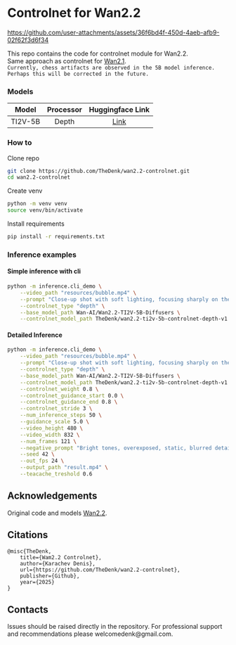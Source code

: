 # Controlnet for Wan2.2

https://github.com/user-attachments/assets/36f6bd4f-450d-4aeb-afb9-02f62f3d6f34

This repo contains the code for controlnet module for Wan2.2.  
Same approach as controlnet for [Wan2.1](https://github.com/TheDenk/wan2.1-dilated-controlnet).  
```Currently, chess artifacts are observed in the 5B model inference. Perhaps this will be corrected in the future.```  
### Models  
| Model | Processor | Huggingface Link |
|-------|:-----------:|:------------------:|
| TI2V-5B  | Depth     | [Link](https://huggingface.co/TheDenk/wan2.2-ti2v-5b-controlnet-depth-v1)             |

### How to
Clone repo 
```bash
git clone https://github.com/TheDenk/wan2.2-controlnet.git
cd wan2.2-controlnet
```
  
Create venv  
```bash
python -m venv venv
source venv/bin/activate
```
  
Install requirements
```bash
pip install -r requirements.txt
```

### Inference examples
#### Simple inference with cli
```bash
python -m inference.cli_demo \
    --video_path "resources/bubble.mp4" \
    --prompt "Close-up shot with soft lighting, focusing sharply on the lower half of a young woman's face. Her lips are slightly parted as she blows an enormous bubblegum bubble. The bubble is semi-transparent, shimmering gently under the light, and surprisingly contains a miniature aquarium inside, where two orange-and-white goldfish slowly swim, their fins delicately fluttering as if in an aquatic universe. The background is a pure light blue color." \
    --controlnet_type "depth" \
    --base_model_path Wan-AI/Wan2.2-TI2V-5B-Diffusers \
    --controlnet_model_path TheDenk/wan2.2-ti2v-5b-controlnet-depth-v1
```

#### Detailed Inference
```bash
python -m inference.cli_demo \
    --video_path "resources/bubble.mp4" \
    --prompt "Close-up shot with soft lighting, focusing sharply on the lower half of a young woman's face. Her lips are slightly parted as she blows an enormous bubblegum bubble. The bubble is semi-transparent, shimmering gently under the light, and surprisingly contains a miniature aquarium inside, where two orange-and-white goldfish slowly swim, their fins delicately fluttering as if in an aquatic universe. The background is a pure light blue color." \
    --controlnet_type "depth" \
    --base_model_path Wan-AI/Wan2.2-TI2V-5B-Diffusers \
    --controlnet_model_path TheDenk/wan2.2-ti2v-5b-controlnet-depth-v1 \
    --controlnet_weight 0.8 \
    --controlnet_guidance_start 0.0 \
    --controlnet_guidance_end 0.8 \
    --controlnet_stride 3 \
    --num_inference_steps 50 \
    --guidance_scale 5.0 \
    --video_height 480 \
    --video_width 832 \
    --num_frames 121 \
    --negative_prompt "Bright tones, overexposed, static, blurred details, subtitles, style, works, paintings, images, static, overall gray, worst quality, low quality, JPEG compression residue, ugly, incomplete, extra fingers, poorly drawn hands, poorly drawn faces, deformed, disfigured, misshapen limbs, fused fingers, still picture, messy background, three legs, many people in the background, walking backwards" \
    --seed 42 \
    --out_fps 24 \
    --output_path "result.mp4" \
    --teacache_treshold 0.6
```


## Acknowledgements
Original code and models [Wan2.2](https://github.com/Wan-Video/Wan2.2).  


## Citations
```
@misc{TheDenk,
    title={Wam2.2 Controlnet},
    author={Karachev Denis},
    url={https://github.com/TheDenk/wan2.2-controlnet},
    publisher={Github},
    year={2025}
}
```

## Contacts
<p>Issues should be raised directly in the repository. For professional support and recommendations please <a>welcomedenk@gmail.com</a>.</p>
